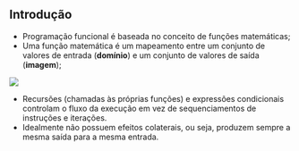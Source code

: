 ## Introdução

<div class="grid-66-33 normal">

<div class="grid-element">

- Programação funcional é baseada no conceito de funções matemáticas;
- Uma função matemática é um mapeamento entre um conjunto de valores de entrada (**domínio**) e um conjunto de valores de saída (**imagem**);

</div>
<div class="grid-element">

<!-- _class: transparent center -->
![](https://i.imgur.com/KUo0c20.png)

</div>
</div>
<div class="normal">

- Recursões (chamadas às próprias funções) e expressões condicionais controlam o fluxo da execução em vez de sequenciamentos de instruções e iterações.
- Idealmente não possuem efeitos colaterais, ou seja, produzem sempre a mesma saída para a mesma entrada.

</div>
